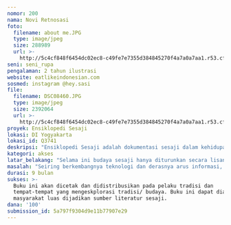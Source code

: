 ```yaml
---
nomor: 200
nama: Novi Retnosasi
foto:
  filename: about me.JPG
  type: image/jpeg
  size: 288989
  url: >-
    http://5c4cf848f6454dc02ec8-c49fe7e7355d384845270f4a7a0a7aa1.r53.cf2.rackcdn.com/23754cbb-d6dd-40ad-a4f8-0b9febd7a440/about%20me.JPG
seni: seni_rupa
pengalaman: 2 tahun ilustrasi
website: eatlikeindonesian.com
sosmed: instagram @hey.sasi
file:
  filename: DSC08460.JPG
  type: image/jpeg
  size: 2392064
  url: >-
    http://5c4cf848f6454dc02ec8-c49fe7e7355d384845270f4a7a0a7aa1.r53.cf2.rackcdn.com/3c8e5113-2ba7-44a0-8b30-67c4d2a36cba/DSC08460.JPG
proyek: Ensiklopedi Sesaji
lokasi: DI Yogyakarta
lokasi_id: Q3741
deskripsi: "Ensiklopedi Sesaji adalah dokumentasi sesaji dalam kehidupan masyarakat tradisi oleh Novi Retnosasi. Karya ini akan mendokumentasikan sesaji-sesaji yang ada pada kegiatan tradisi secara langsung maupun yang dituturkan oleh para pelaku tradisi. Hasil akhir dari proyek Ensiklopedi Sesaji ini akan berbentuk fisik yaitu buku cetak yang berisi informasi visual dan verbal. Secara visual, Ensiklopedi Sesaji akan berisi ilustrasi grafis manual hasil eksplorasi penggagas proyek. Dijelaskan pula komponen-komponen (uborampe), asal-usul sesaji, dan perannya dalam tatanan hidup masyarakat tradisi. Sebelum pendistribusian buku, akan diadakan peluncuran buku. Buku ini akan didistribusikan ke pelaku tradisi dan tempat-tempat yang mengeskplorasi tradisi/ budaya."
kategori: akses
latar_belakang: "Selama ini budaya sesaji hanya diturunkan secara lisan. Salah satu kelemahan penuturan lisan adalah keterbatasan daya ingat sang penutur. Informasi juga bisa hilang begitu saja apabila sang penutur wafat.  Maka betapa pentingnya sebuah literatur sesaji untuk diwujudkan. \r\nSesaji bisa beragam bentuknya dari daerah ke daerah bahkan dari setiap rumah ke rumah pun bisa berbeda. Semua bergantung pada kebutuhan dan kemampuan si pembuat sesaji itu sendiri. Namun dapat diketahui benang merahnya yaitu sesaji sebagai unsur penting dalam kehidupan masyarakat tradisi dan akan selalu ada selama para pelaku tradisi ada. Bagi masyrakat tradisi, sesaji merupakan salah satu bentuk syukur dan keihlasan melalui simbol-simbol sesaji. Jika sesaji itu bukti menaklukan setan, maka setan dalam dirilah yang harus ditaklukkan dengan cara ikhlas. Keikhlasan dan keseimbangan alam dapat terwujud melalui sesaji karena bahan-bahan sesaji merupakan hasil dari kebun sendiri. Oleh karena itu, manusia harus menanam pohon/tumbuhan atau beternak yang dapat digunakan untuk sesaji."
masalah: "Seiring berkembangnya teknologi dan derasnya arus informasi, masyarakat mulai berlomba-lomba untuk modernisasi. Hal-hal yang berbau tradisi dianggap usang dan tidak masuk akal. Ada tidaknya sesaji, semua masih berjalan sebagaimana mestinya. Perlahan masyarakat meninggalkan tradisi sesaji karena dianggap tidak praktis bahkan beberapa menganggap musrik.\r\nSelain itu, selama ini literasi yang beredar mengenai sesaji berupa buku teks dengan penggambaran visual yang sangat terbatas sehingga tidak mudah diidentifikasi oleh pembaca."
durasi: 9 bulan
sukses: >-
  Buku ini akan dicetak dan didistribusikan pada pelaku tradisi dan
  tempat-tempat yang mengeskplorasi tradisi/ budaya. Buku ini dapat diakses oleh
  masyarakat luas dijadikan sumber literatur sesaji.
dana: '100'
submission_id: 5a797f9304d9e11b77907e29
---
```

